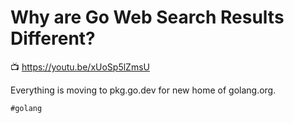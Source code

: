 # Why are Go Web Search Results Different?

📺 <https://youtu.be/xUoSp5lZmsU>

Everything is moving to pkg.go.dev for new home of golang.org.

    #golang
